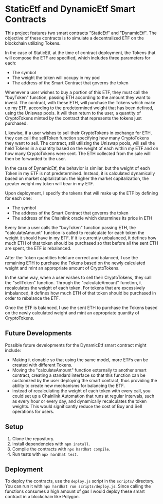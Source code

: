 # StaticEtf and DynamicEtf Smart Contracts

This project features two smart contracts "StaticEtf" and "DynamicEtf". The objective of these contracts is to simulate a decentralized ETF on the blockchain utilizing Tokens.

In the case of StaticEtf, at the time of contract deployment, the Tokens that will compose the ETF are specified, which includes three parameters for each:
- The symbol
- The weight the token will occupy in my pool
- The address of the Smart Contract that governs the token

Whenever a user wishes to buy a portion of this ETF, they must call the "buyToken" function, passing ETH according to the amount they want to invest.
The contract, with these ETH, will purchase the Tokens which make up my ETF, according to the predetermined weight that has been defined, using the Uniswap pools.
It will then return to the user, a quantity of CryptoTokens minted by the contract that represents the tokens just purchased.

Likewise, if a user wishes to sell their CryptoTokens in exchange for ETH, they can call the sellToken function specifying how many CryptoTokens they want to sell.
The contract, still utilizing the Uniswap pools, will sell the held Tokens in a quantity based on the weight of each within my ETF and on how many CryptoTokens were sent. The ETH collected from the sale will then be forwarded to the user.

In the case of DynamicEtf, the behavior is similar, but the weight of each Token in my ETF is not predetermined. Instead, it is calculated dynamically based on market capitalization: the higher the market capitalization, the greater weight my token will bear in my ETF.

Upon deployment, I specify the tokens that will make up the ETF by defining for each one: 
- The symbol
- The address of the Smart Contract that governs the token
- The address of the Chainlink oracle which determines its price in ETH

Every time a user calls the "buyToken" function passing ETH, the "calculateAmount" function is called to recalculate for each token the weight it should have in my ETF. If it is currently unbalanced, it defines how much ETH of that token should be purchased so that before all the sent ETH are spent, the ETF is rebalanced.

After the Token quantities held are correct and balanced, I use the remaining ETH to purchase the Tokens based on the newly calculated weight and mint an appropriate amount of CryptoTokens.

In the same way, when a user wishes to sell their CryptoTokens, they call the "sellToken" function. Through the "calculateAmount" function, it recalculates the weight of each token. For tokens that are excessively imbalanced, it defines how much ETH of that token should be purchased in order to rebalance the ETF.

Once the ETF is balanced, I use the sent ETH to purchase the Tokens based on the newly calculated weight and mint an appropriate quantity of CryptoTokens.

## Future Developments
Possible future developments for the DynamicEtf smart contract might include:
- Making it clonable so that using the same model, more ETFs can be created with different Tokens.
- Moving the "calculateAmount" function externally to another smart contract, creating a standard interface so that this function can be customized by the user deploying the smart contract, thus providing the ability to create new mechanisms for balancing the ETF.
- Instead of recalculating the weight of each token with every call, you could set up a Chainlink Automation that runs at regular intervals, such as every hour or every day, and dynamically recalculates the token weights. This would significantly reduce the cost of Buy and Sell operations for users.

## Setup

1. Clone the repository.
2. Install dependencies with `npm install`.
3. Compile the contracts with `npx hardhat compile`.
4. Run tests with `npx hardhat test`.

## Deployment

To deploy the contracts, use the `deploy.js` script in the `scripts/` directory. You can run it with `npx hardhat run scripts/deploy.js`.
Since calling the functions consumes a high amount of gas I would deploy these smart contract in a blockchain like Polygon.
